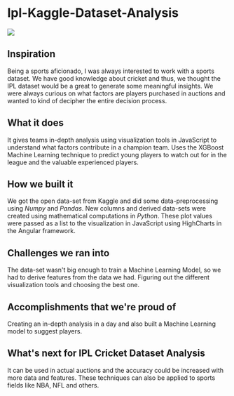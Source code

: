 # Ipl-Kaggle-Dataset-Analysis
![](https://i2.wp.com/www.wallpapersbyte.com/wp-content/uploads/2016/04/IPL-2016-Team-Captains-IPL-9-MCC-Spirit-Sign-WallpapersByte-com-1366x768.jpg?resize=1366%2C768&ssl=1)

## Inspiration
Being a sports aficionado, I was always interested to work with a sports dataset. We have good knowledge about cricket and thus, we thought the IPL dataset would be a great to generate some meaningful insights. We were always curious on what factors are players purchased in auctions and wanted to kind of decipher the entire decision process.

## What it does
It gives teams in-depth analysis using visualization tools in JavaScript to understand what factors contribute in a champion team. Uses the XGBoost Machine Learning technique to predict young players to watch out for in the league and the valuable experienced players.

## How we built it
We got the open data-set from Kaggle and did some data-preprocessing using _Numpy_ and _Pandas_. New columns and derived data-sets were created using mathematical computations in _Python_. These plot values were passed as a list to the visualization in JavaScript using HighCharts in the Angular framework.
 
## Challenges we ran into
The data-set wasn't big enough to train a Machine Learning Model, so we had to derive features from the data we had. Figuring out the different visualization tools and choosing the best one.

## Accomplishments that we're proud of
Creating an in-depth analysis in a day and also built a Machine Learning model to suggest players.

## What's next for IPL Cricket Dataset Analysis
It can be used in actual auctions and the accuracy could be increased with more data and features. These techniques can also be applied to  sports fields like NBA, NFL and others.
